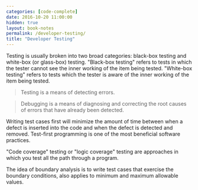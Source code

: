 ```yaml
---
categories: [code-complete]
date: 2016-10-20 11:00:00
hidden: true
layout: book-notes
permalink: /developer-testing/
title: "Developer Testing"
---
```


Testing is usually broken into two broad categories: black-box testing and white-box (or glass-box) testing. "Black-box testing" refers to tests in which the tester cannot see the inner working of the item being tested. "White-box testing" refers to tests which the tester is aware of the inner working of the item being tested.

> Testing is a means of detecting errors.

> Debugging is a means of diagnosing and correcting the root causes of errors that have already been detected.

Writing test cases first will minimize the amount of time between when a defect is inserted into the code and when the defect is detected and removed. Test-first programming is one of the most beneficial software practices.

"Code coverage" testing or "logic coverage" testing are approaches in which you test all the path through a program.

The idea of boundary analysis is to write test cases that exercise the boundary conditions, also applies to minimum and maximum allowable values.